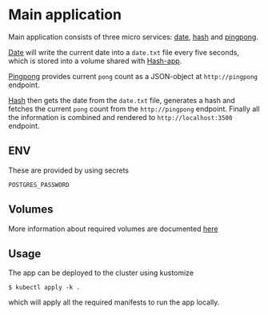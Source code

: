 # Main application

Main application consists of three micro services: [date](/main_app/date), [hash](/main_app/hash) and [pingpong](/main_app/pingpong-app).

[Date](/main_app/date) will write the current date into a `date.txt` file every five seconds, which is stored into a volume shared with [Hash-app](/main_app/hash). 

[Pingpong](/main_app/pingpong-app) provides current `pong` count as a JSON-object at `http://pingpong` endpoint.

[Hash](/main_app/hash) then gets the date from the `date.txt` file, generates a hash and fetches the current `pong` count from the `http://pingpong` endpoint. Finally all the information is combined and rendered to `http://localhost:3500` endpoint.

## ENV

These are provided by using secrets

```
POSTGRES_PASSWORD
```

## Volumes

More information about required volumes are documented [here](https://github.com/penao7/DevOps-with-Kubernetes/blob/master/main_app/postgres/README.md)

## Usage

The app can be deployed to the cluster using kustomize

```
$ kubectl apply -k .
```

which will apply all the required manifests to run the app locally. 
